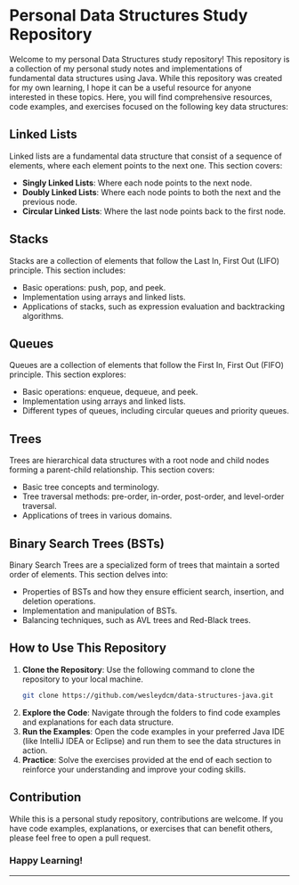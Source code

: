 # Personal Data Structures Study Repository

Welcome to my personal Data Structures study repository! This repository is a collection of my personal study notes and implementations of fundamental data structures using Java. While this repository was created for my own learning, I hope it can be a useful resource for anyone interested in these topics. Here, you will find comprehensive resources, code examples, and exercises focused on the following key data structures:

## Linked Lists
Linked lists are a fundamental data structure that consist of a sequence of elements, where each element points to the next one. This section covers:
- **Singly Linked Lists**: Where each node points to the next node.
- **Doubly Linked Lists**: Where each node points to both the next and the previous node.
- **Circular Linked Lists**: Where the last node points back to the first node.

## Stacks
Stacks are a collection of elements that follow the Last In, First Out (LIFO) principle. This section includes:
- Basic operations: push, pop, and peek.
- Implementation using arrays and linked lists.
- Applications of stacks, such as expression evaluation and backtracking algorithms.

## Queues
Queues are a collection of elements that follow the First In, First Out (FIFO) principle. This section explores:
- Basic operations: enqueue, dequeue, and peek.
- Implementation using arrays and linked lists.
- Different types of queues, including circular queues and priority queues.

## Trees
Trees are hierarchical data structures with a root node and child nodes forming a parent-child relationship. This section covers:
- Basic tree concepts and terminology.
- Tree traversal methods: pre-order, in-order, post-order, and level-order traversal.
- Applications of trees in various domains.

## Binary Search Trees (BSTs)
Binary Search Trees are a specialized form of trees that maintain a sorted order of elements. This section delves into:
- Properties of BSTs and how they ensure efficient search, insertion, and deletion operations.
- Implementation and manipulation of BSTs.
- Balancing techniques, such as AVL trees and Red-Black trees.

## How to Use This Repository
1. **Clone the Repository**: Use the following command to clone the repository to your local machine.
   ```sh
   git clone https://github.com/wesleydcm/data-structures-java.git
   ```
2. **Explore the Code**: Navigate through the folders to find code examples and explanations for each data structure.
3. **Run the Examples**: Open the code examples in your preferred Java IDE (like IntelliJ IDEA or Eclipse) and run them to see the data structures in action.
4. **Practice**: Solve the exercises provided at the end of each section to reinforce your understanding and improve your coding skills.

## Contribution
While this is a personal study repository, contributions are welcome. If you have code examples, explanations, or exercises that can benefit others, please feel free to open a pull request.


### Happy Learning!

---